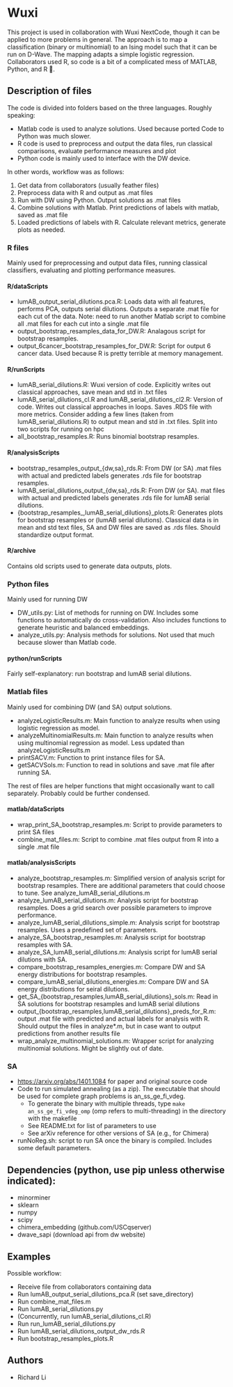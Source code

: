 # Wuxi
This project is used in collaboration with Wuxi NextCode, though it can be applied to more problems in general. The approach is to map a classification (binary or multinomial) to an Ising model such that it can be run on D-Wave. The mapping adapts a simple logistic regression. Collaborators used R, so code is a bit of a complicated mess of MATLAB, Python, and R :grimacing:.

## Description of files
The code is divided into folders based on the three languages. Roughly speaking:
- Matlab code is used to analyze solutions. Used because ported Code to Python was much slower. 
- R code is used to preprocess and output the data files, run classical comparisons, evaluate performance measures and plot
- Python code is mainly used to interface with the DW device. 

In other words, workflow was as follows: 
1. Get data from collaborators (usually feather files)
2. Preprocess data with R and output as .mat files
3. Run with DW using Python. Output solutions as .mat files
4. Combine solutions with Matlab. Print predictions of labels with matlab, saved as .mat file
5. Loaded predictions of labels with R. Calculate relevant metrics, generate plots as needed.

### R files
Mainly used for preprocessing and output data files, running classical classifiers, evaluating and plotting performance measures.

#### R/dataScripts
- lumAB_output_serial_dilutions.pca.R: Loads data with all features, performs PCA, outputs serial dilutions. Outputs a separate .mat file for each cut of the data. Note: need to run another Matlab script to combine all .mat files for each cut into a single .mat file 
- output_bootstrap_resamples_data_for_DW.R: Analagous script for bootstrap resamples.
- output_6cancer_bootstrap_resamples_for_DW.R: Script for output 6 cancer data. Used because R is pretty terrible at memory management. 

#### R/runScripts
- lumAB_serial_dilutions.R: Wuxi version of code. Explicitly writes out classical approaches, save mean and std in .txt files
- lumAB_serial_dilutions_cl.R and lumAB_serial_dilutions_cl2.R: Version of code. Writes out classical approaches in loops. Saves .RDS file with more metrics. Consider adding a few lines (taken from lumAB_serial_dilutions.R) to output mean and std in .txt files. Split into two scripts for running on hpc
- all_bootstrap_resamples.R: Runs binomial bootstrap resamples. 

#### R/analysisScripts
- bootstrap_resamples_output_\{dw,sa\}_rds.R: From DW (or SA) .mat files with actual and predicted labels generates .rds file for bootstrap resamples.
- lumAB_serial_dilutions_output_\{dw,sa\}_rds.R: From DW (or SA). mat files with actual and predicted labels generates .rds file for lumAB serial dilutions.
- \{bootstrap_resamples_,lumAB_serial_dilutions\}_plots.R: Generates plots for bootstrap resamples or (lumAB serial dilutions). Classical data is in mean and std text files, SA and DW files are saved as .rds files. Should standardize output format.

#### R/archive
Contains old scripts used to generate data outputs, plots. 

### Python files
Mainly used for running DW

- DW_utils.py: List of methods for running on DW. Includes some functions to automatically do cross-validation. Also includes functions to generate heuristic and balanced embeddings. 
- analyze_utils.py: Analysis methods for solutions. Not used that much because slower than Matlab code.

#### python/runScripts
Fairly self-explanatory: run bootstrap and lumAB serial dilutions. 

### Matlab files
Mainly used for combining DW (and SA) output solutions.

- analyzeLogisticResults.m: Main function to analyze results when using logistic regression as model. 
- analyzeMultinomialResults.m: Main function to analyze results when using multinomial regression as model. Less updated than analyzeLogisticResults.m
- printSACV.m: Function to print instance files for SA.
- getSACVSols.m: Function to read in solutions and save .mat file after running SA.

The rest of files are helper functions that might occasionally want to call separately. Probably could be further condensed. 

#### matlab/dataScripts
- wrap_print_SA_bootstrap_resamples.m: Script to provide parameters to print SA files
- combine_mat_files.m: Script to combine .mat files output from R into a single .mat file 

#### matlab/analysisScripts
- analyze_bootstrap_resamples.m: Simplified version of analysis script for bootstrap resamples. There are additional parameters that could choose to tune. See analyze_lumAB_serial_dilutions.m
- analyze_lumAB_serial_dilutions.m: Analysis script for bootstrap resamples. Does a grid search over possible parameters to improve performance.
- analyze_lumAB_serial_dilutions_simple.m: Analysis script for bootstrap resamples. Uses a predefined set of parameters. 
- analyze_SA_bootstrap_resamples.m: Analysis script for bootstrap resamples with SA.
- analyze_SA_lumAB_serial_dilutions.m: Analysis script for lumAB serial dilutions with SA.
- compare_bootstrap_resamples_energies.m: Compare DW and SA energy distributions for bootstrap resamples.
- compare_lumAB_serial_dilutions_energies.m: Compare DW and SA energy distributions for seiral dilutions.
- get_SA_\{bootstrap_resamples,lumAB_serial_dilutions\}_sols.m: Read in SA solutions for bootstrap resamples and lumAB serial dilutions
- output_\{bootstrap_resamples,lumAB_serial_dilutions\}_preds_for_R.m: output .mat file with predicted and actual labels for analysis with R. Should output the files in analyze\*.m, but in case want to output predictions from another results file
- wrap_analyze_multinomial_solutions.m: Wrapper script for analyzing multinomial solutions. Might be slightly out of date.

### SA
- https://arxiv.org/abs/1401.1084 for paper and original source code
- Code to run simulated annealing (as a zip). The executable that should be used for complete graph problems is an_ss_ge_fi_vdeg. 
    - To generate the binary with multiple threads, type `make an_ss_ge_fi_vdeg_omp` (omp refers to multi-threading) in the directory with the makefile
    - See README.txt for list of parameters to use
    - See arXiv reference for other versions of SA (e.g., for Chimera)
- runNoReg.sh: script to run SA once the binary is compiled. Includes some default parameters. 

## Dependencies (python, use pip unless otherwise indicated):
- minorminer
- sklearn 
- numpy
- scipy
- chimera_embedding (github.com/USCqserver)
- dwave_sapi (download api from dw website)

## Examples 
Possible workflow:
- Receive file from collaborators containing data
- Run lumAB_output_serial_dilutions_pca.R (set save_directory)
- Run combine_mat_files.m
- Run lumAB_serial_dilutions.py
- (Concurrently, run lumAB_serial_dilutions_cl.R)
- Run run_lumAB_serial_dilutions.py
- Run lumAB_serial_dilutions_output_dw_rds.R
- Run bootstrap_resamples_plots.R

## Authors
* Richard Li 

